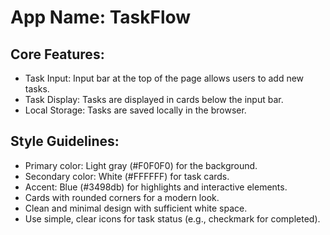 # **App Name**: TaskFlow

## Core Features:

- Task Input: Input bar at the top of the page allows users to add new tasks.
- Task Display: Tasks are displayed in cards below the input bar.
- Local Storage: Tasks are saved locally in the browser.

## Style Guidelines:

- Primary color: Light gray (#F0F0F0) for the background.
- Secondary color: White (#FFFFFF) for task cards.
- Accent: Blue (#3498db) for highlights and interactive elements.
- Cards with rounded corners for a modern look.
- Clean and minimal design with sufficient white space.
- Use simple, clear icons for task status (e.g., checkmark for completed).